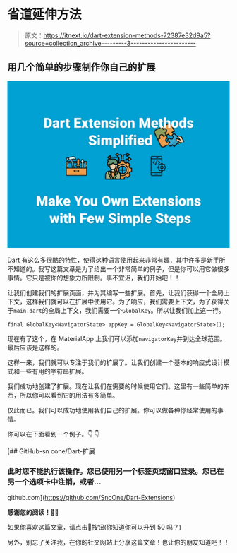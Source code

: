 # 省道延伸方法

> 原文：<https://itnext.io/dart-extension-methods-72387e32d9a5?source=collection_archive---------3----------------------->

## 用几个简单的步骤制作你自己的扩展

![](img/015b591d57ea8c8f4a9d69ef27729f28.png)

Dart 有这么多很酷的特性，使得这种语言使用起来非常有趣，其中许多是新手所不知道的。我写这篇文章是为了给出一个非常简单的例子，但是你可以用它做很多事情。它只是被你的想象力所限制。事不宜迟，我们开始吧！！

让我们创建我们的扩展页面，并为其编写一些扩展。首先，让我们获得一个全局上下文，这样我们就可以在扩展中使用它。为了响应，我们需要上下文，为了获得关于`main.dart`的全局上下文，我们需要一个`GlobalKey`。所以让我们加上这一行。

```
final GlobalKey<NavigatorState> appKey = GlobalKey<NavigatorState>();
```

现在有了这个，在 MaterialApp 上我们可以添加`navigatorKey`并到达全球范围。最后应该是这样的。

这样一来，我们就可以专注于我们的扩展了。让我们创建一个基本的响应式设计模式和一些有用的字符串扩展。

我们成功地创建了扩展。现在让我们在需要的时候使用它们。这里有一些简单的东西，所以你可以看到它的用法有多简单。

仅此而已。我们可以成功地使用我们自己的扩展。你可以做各种你经常使用的事情。

你可以在下面看到一个例子。👇 👇

[](https://github.com/SncOne/Dart-Extensions) [## GitHub-sn cone/Dart-扩展

### 此时您不能执行该操作。您已使用另一个标签页或窗口登录。您已在另一个选项卡中注销，或者…

github.com](https://github.com/SncOne/Dart-Extensions) 

**感谢您的阅读！**👏👏

如果你喜欢这篇文章，请点击👏按钮(你知道你可以升到 50 吗？)

另外，别忘了关注我，在你的社交网站上分享这篇文章！也让你的朋友知道吧！！